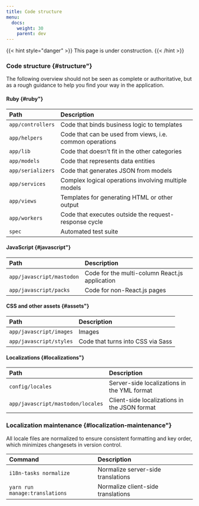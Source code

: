 ```yaml
---
title: Code structure
menu:
  docs:
    weight: 30
    parent: dev
---
```


{{< hint style="danger" >}}
This page is under construction.
{{< /hint >}}

### Code structure {#structure"}

The following overview should not be seen as complete or authoritative, but as a rough guidance to help you find your way in the application.

#### Ruby {#ruby"}

| Path | Description |
| :--- | :--- |
| `app/controllers` | Code that binds business logic to templates |
| `app/helpers` | Code that can be used from views, i.e. common operations |
| `app/lib` | Code that doesn’t fit in the other categories |
| `app/models` | Code that represents data entities |
| `app/serializers` | Code that generates JSON from models |
| `app/services` | Complex logical operations involving multiple models |
| `app/views` | Templates for generating HTML or other output |
| `app/workers` | Code that executes outside the request-response cycle |
| `spec` | Automated test suite |

#### JavaScript {#javascript"}

| Path | Description |
| :--- | :--- |
| `app/javascript/mastodon` | Code for the multi-column React.js application |
| `app/javascript/packs` | Code for non-React.js pages |

#### CSS and other assets {#assets"}

| Path | Description |
| :--- | :--- |
| `app/javascript/images` | Images |
| `app/javascript/styles` | Code that turns into CSS via Sass |

#### Localizations {#localizations"}

| Path | Description |
| :--- | :--- |
| `config/locales` | Server-side localizations in the YML format |
| `app/javascript/mastodon/locales` | Client-side localizations in the JSON format |

### Localization maintenance {#localization-maintenance"}

All locale files are normalized to ensure consistent formatting and key order, which minimizes changesets in version control.

| Command | Description |
| :--- | :--- |
| `i18n-tasks normalize` | Normalize server-side translations |
| `yarn run manage:translations` | Normalize client-side translations |

